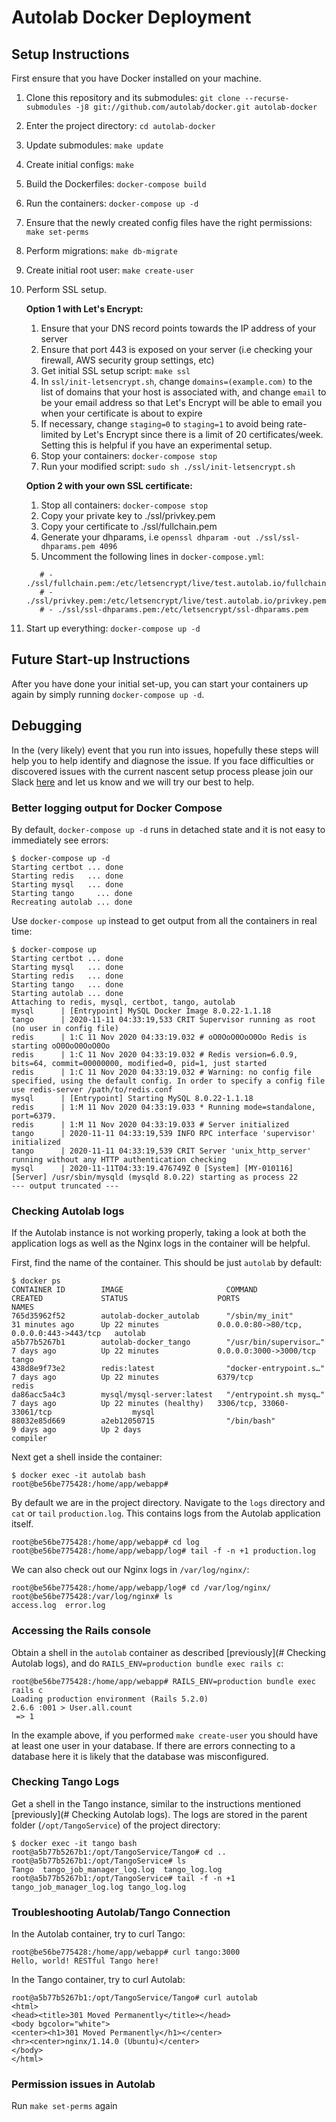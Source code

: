 # Autolab Docker Deployment

## Setup Instructions
First ensure that you have Docker installed on your machine.

1. Clone this repository and its submodules: `git clone --recurse-submodules -j8 git://github.com/autolab/docker.git autolab-docker`
2. Enter the project directory: `cd autolab-docker`
3. Update submodules: `make update`
4. Create initial configs: `make`
5. Build the Dockerfiles: `docker-compose build`
6. Run the containers: `docker-compose up -d`
7. Ensure that the newly created config files have the right permissions: `make set-perms`
8. Perform migrations: `make db-migrate`
9. Create initial root user: `make create-user`
10. Perform SSL setup. 
 
	**Option 1 with Let's Encrypt:**
 
    1. Ensure that your DNS record points towards the IP address of your server
    2. Ensure that port 443 is exposed on your server (i.e checking your firewall, AWS security group settings, etc)
    3.  Get initial SSL setup script: `make ssl`
    4. In `ssl/init-letsencrypt.sh`, change `domains=(example.com)` to the list of domains that your host is associated with, and change `email` to be your email address so that Let's Encrypt will be able to email you when your certificate is about to expire
    5. If necessary, change `staging=0` to `staging=1` to avoid being rate-limited by Let's Encrypt since there is a limit of 20 certificates/week. Setting this is helpful if you have an experimental setup.
    6. Stop your containers: `docker-compose stop`
    7. Run your modified script: `sudo sh ./ssl/init-letsencrypt.sh`
	     
	     
	**Option 2 with your own SSL certificate:**
 
    1. Stop all containers: `docker-compose stop`
    2. Copy your private key to ./ssl/privkey.pem
    3. Copy your certificate to ./ssl/fullchain.pem
    4. Generate your dhparams, i.e `openssl dhparam -out ./ssl/ssl-dhparams.pem 4096`
    5. Uncomment the following lines in `docker-compose.yml`:
     
    ```
       # - ./ssl/fullchain.pem:/etc/letsencrypt/live/test.autolab.io/fullchain.pem;
       # - ./ssl/privkey.pem:/etc/letsencrypt/live/test.autolab.io/privkey.pem;
       # - ./ssl/ssl-dhparams.pem:/etc/letsencrypt/ssl-dhparams.pem
    ```
12. Start up everything: `docker-compose up -d`

## Future Start-up Instructions
After you have done your initial set-up, you can start your containers up again by simply running `docker-compose up -d`. 

## Debugging

In the (very likely) event that you run into issues, hopefully these steps will help you to help identify and diagnose the issue. If you face difficulties or discovered issues with the current nascent setup process please join our Slack [here](https://autolab-slack.herokuapp.com/) and let us know and we will try our best to help.

### Better logging output for Docker Compose
By default, `docker-compose up -d` runs in detached state and it is not easy to immediately see errors:

```
$ docker-compose up -d
Starting certbot ... done
Starting redis   ... done
Starting mysql   ... done
Starting tango     ... done
Recreating autolab ... done
```

Use `docker-compose up` instead to get output from all the containers in real time:

```
$ docker-compose up
Starting certbot ... done
Starting mysql   ... done
Starting redis   ... done
Starting tango   ... done
Starting autolab ... done
Attaching to redis, mysql, certbot, tango, autolab
mysql      | [Entrypoint] MySQL Docker Image 8.0.22-1.1.18
tango      | 2020-11-11 04:33:19,533 CRIT Supervisor running as root (no user in config file)
redis      | 1:C 11 Nov 2020 04:33:19.032 # oO0OoO0OoO0Oo Redis is starting oO0OoO0OoO0Oo
redis      | 1:C 11 Nov 2020 04:33:19.032 # Redis version=6.0.9, bits=64, commit=00000000, modified=0, pid=1, just started
redis      | 1:C 11 Nov 2020 04:33:19.032 # Warning: no config file specified, using the default config. In order to specify a config file use redis-server /path/to/redis.conf
mysql      | [Entrypoint] Starting MySQL 8.0.22-1.1.18
redis      | 1:M 11 Nov 2020 04:33:19.033 * Running mode=standalone, port=6379.
redis      | 1:M 11 Nov 2020 04:33:19.033 # Server initialized
tango      | 2020-11-11 04:33:19,539 INFO RPC interface 'supervisor' initialized
tango      | 2020-11-11 04:33:19,539 CRIT Server 'unix_http_server' running without any HTTP authentication checking
mysql      | 2020-11-11T04:33:19.476749Z 0 [System] [MY-010116] [Server] /usr/sbin/mysqld (mysqld 8.0.22) starting as process 22
--- output truncated ---
```

### Checking Autolab logs
If the Autolab instance is not working properly, taking a look at both the application logs as well as the Nginx logs in the container will be helpful.

First, find the name of the container. This should be just `autolab` by default:

```
$ docker ps
CONTAINER ID        IMAGE                       COMMAND                  CREATED             STATUS                    PORTS                                      NAMES
765d35962f52        autolab-docker_autolab      "/sbin/my_init"          31 minutes ago      Up 22 minutes             0.0.0.0:80->80/tcp, 0.0.0.0:443->443/tcp   autolab
a5b77b5267b1        autolab-docker_tango        "/usr/bin/supervisor…"   7 days ago          Up 22 minutes             0.0.0.0:3000->3000/tcp                     tango
438d8e9f73e2        redis:latest                "docker-entrypoint.s…"   7 days ago          Up 22 minutes             6379/tcp                                   redis
da86acc5a4c3        mysql/mysql-server:latest   "/entrypoint.sh mysq…"   7 days ago          Up 22 minutes (healthy)   3306/tcp, 33060-33061/tcp                  mysql
88032e85d669        a2eb12050715                "/bin/bash"              9 days ago          Up 2 days                                                            compiler
```

Next get a shell inside the container:

```
$ docker exec -it autolab bash
root@be56be775428:/home/app/webapp# 
```

By default we are in the project directory. Navigate to the `logs` directory and `cat` or `tail` `production.log`. This contains logs from the Autolab application itself.

```
root@be56be775428:/home/app/webapp# cd log
root@be56be775428:/home/app/webapp/log# tail -f -n +1 production.log 
```

We can also check out our Nginx logs in `/var/log/nginx/`:

```
root@be56be775428:/home/app/webapp/log# cd /var/log/nginx/
root@be56be775428:/var/log/nginx# ls
access.log  error.log
```

### Accessing the Rails console
Obtain a shell in the `autolab` container as described [previously](# Checking Autolab logs), and do `RAILS_ENV=production bundle exec rails c`:

```
root@be56be775428:/home/app/webapp# RAILS_ENV=production bundle exec rails c
Loading production environment (Rails 5.2.0)
2.6.6 :001 > User.all.count
 => 1
```

In the example above, if you performed `make create-user` you should have at least one user in your database. If there are errors connecting to a database here it is likely that the database was misconfigured.

### Checking Tango Logs
Get a shell in the Tango instance, similar to the instructions mentioned [previously](# Checking Autolab logs). The logs are stored in the parent folder (`/opt/TangoService`) of the project directory:

```
$ docker exec -it tango bash
root@a5b77b5267b1:/opt/TangoService/Tango# cd ..
root@a5b77b5267b1:/opt/TangoService# ls
Tango  tango_job_manager_log.log  tango_log.log
root@a5b77b5267b1:/opt/TangoService# tail -f -n +1 tango_job_manager_log.log tango_log.log 
```

### Troubleshooting Autolab/Tango Connection
In the Autolab container, try to curl Tango:

```
root@be56be775428:/home/app/webapp# curl tango:3000
Hello, world! RESTful Tango here!
```

In the Tango container, try to curl Autolab:

```
root@a5b77b5267b1:/opt/TangoService/Tango# curl autolab
<html>
<head><title>301 Moved Permanently</title></head>
<body bgcolor="white">
<center><h1>301 Moved Permanently</h1></center>
<hr><center>nginx/1.14.0 (Ubuntu)</center>
</body>
</html>
```

### Permission issues in Autolab
Run `make set-perms` again

